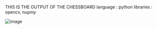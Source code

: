 THIS IS THE OUTPUT OF THE CHESSBOARD 
 language :  python
 libraries : opencv, nupmy  

![image](https://github.com/Ayeeshabee/mini-project-/assets/109941031/3c23efba-7ff7-4843-a0da-7183495717ae)
